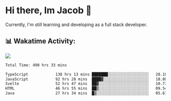 # Hi there, Im Jacob 👋
Currently, I'm still learning and developing as a full stack developer.

## 📊 Wakatime Activity:

![](https://wakatime.com/share/@bfeff6fe-7f39-433c-bc17-53e716b9a274/c1084c79-5b1a-4658-a9e1-8a8ffabbc873.svg)

<!--START_SECTION:waka-->

```txt
Total Time: 490 hrs 33 mins

TypeScript            138 hrs 13 mins ███████░░░░░░░░░░░░░░░░░░   28.10 %
JavaScript            92 hrs 28 mins  ████▓░░░░░░░░░░░░░░░░░░░░   18.80 %
Svelte                52 hrs 47 mins  ██▓░░░░░░░░░░░░░░░░░░░░░░   10.73 %
HTML                  46 hrs 55 mins  ██▒░░░░░░░░░░░░░░░░░░░░░░   09.54 %
Java                  27 hrs 34 mins  █▒░░░░░░░░░░░░░░░░░░░░░░░   05.61 %
```

<!--END_SECTION:waka-->
